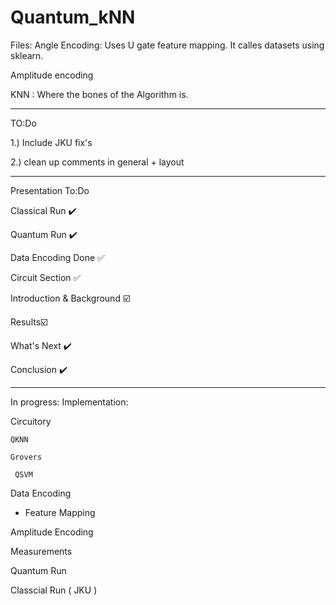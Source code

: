 # Quantum_kNN

Files:
Angle Encoding: Uses U gate feature mapping. It calles datasets using sklearn.

Amplitude encoding

KNN : Where the bones of the Algorithm  is.

----------------------------------------------------------------------------------------
TO:Do 

1.) Include JKU fix's

2.) clean up comments in general + layout 


--------------

Presentation To:Do 

Classical Run ✔️

Quantum Run ✔️

Data Encoding Done ✅

Circuit Section ✅

Introduction & Background ☑️

Results☑️

What's Next ✔️

Conclusion ✔️



----------------------------------------------

In progress: 
Implementation:

Circuitory 

    QKNN
  
    Grovers
  
     QSVM

Data Encoding

  - Feature Mapping
  
  Amplitude Encoding

Measurements
  
Quantum Run

Classcial Run ( JKU )
